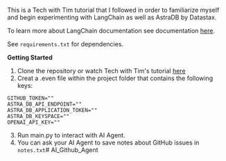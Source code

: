 This is a Tech with Tim tutorial that I followed in order to familiarize myself and begin experimenting with
LangChain as well as AstraDB by Datastax. 

To learn more about LangChain documentation see documentation [here](https://python.langchain.com/docs/introduction/).

See `requirements.txt` for dependencies. 

**Getting Started**

1. Clone the repository or watch Tech with Tim's tutorial [here](https://www.youtube.com/watch?v=uN7X819DUlQ)
2. Creat a .even file within the project folder that contains the following keys:
```
GITHUB_TOKEN=""
ASTRA_DB_API_ENDPOINT=""
ASTRA_DB_APPLICATION_TOKEN=""
ASTRA_DB_KEYSPACE=""
OPENAI_API_KEY=""

```
3. Run main.py to interact with AI Agent. 
4. You can ask your AI Agent to save notes about GitHub issues in `notes.txt`# AI_Github_Agent
